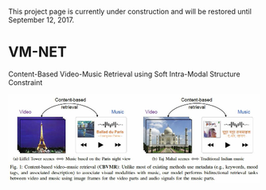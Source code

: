 This project page is currently under construction and will be restored until September 12, 2017.

# VM-NET
Content-Based Video-Music Retrieval using Soft Intra-Modal Structure Constraint

![Alt text](figure/concept.JPG)


